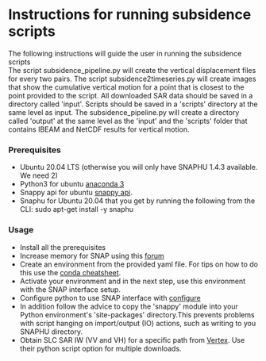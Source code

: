 # Instructions for running subsidence scripts
The following instructions will guide the user in running the subsidence scripts <br/>
The script subsidence_pipeline.py will create the vertical displacement files for every two pairs.
The script subsidence2timeseries.py will create images that show the cumulative vertical motion for a point that is closest to the point provided to the script.
All downloaded SAR data should be saved in a directory called 'input'. Scripts should be saved in a 'scripts' directory at the same level as input.
The subsidence_pipeline.py will create a directory called 'output' at the same level as the 'input' and the 'scripts' folder that contains IBEAM and NetCDF results
for vertical motion.
### Prerequisites
+ Ubuntu 20.04 LTS (otherwise you will only have SNAPHU 1.4.3 available. We need 2)
+ Python3 for ubuntu [anaconda 3](https://docs.anaconda.com/anaconda/install/linux/)
+ Snappy api for ubuntu [snappy api](https://senbox.atlassian.net/wiki/spaces/SNAP/pages/19300362/How+to+use+the+SNAP+API+from+Python).
+ Snaphu for Ubuntu 20.04 that you get by running the following from the CLI: sudo apt-get install -y snaphu
### Usage
+ Install all the prerequisites
+ Increase memory for SNAP using this [forum](https://forum.step.esa.int/t/increase-snappy-memory-beginner/6269)
+ Create an environment from the provided yaml file. For tips on how to do this use the [conda cheatsheet](https://docs.conda.io/projects/conda/en/4.6.0/_downloads/52a95608c49671267e40c689e0bc00ca/conda-cheatsheet.pdf).
+ Activate your environment and in the next step, use this environment with the SNAP interface setup.
+ Configure python to use SNAP interface with [configure](https://senbox.atlassian.net/wiki/spaces/SNAP/pages/50855941/Configure+Python+to+use+the+SNAP-Python+snappy+interface#:~:text=Open%20the%20command%20line%20at,Line'%20from%20the%20Start%20menu.&text=Next%20you%20can%20call%20the,snappy%20folder%20should%20be%20created.)
+ In addition follow the advice to copy the 'snappy' module into your Python environment's 'site-packages' directory.This prevents problems with script hanging on import/output (IO) actions, such as writing to you SNAPHU directory.
+ Obtain SLC SAR IW (VV and VH) for a specific path from [Vertex](https://search.asf.alaska.edu/#/). Use their python script option for multiple downloads.


